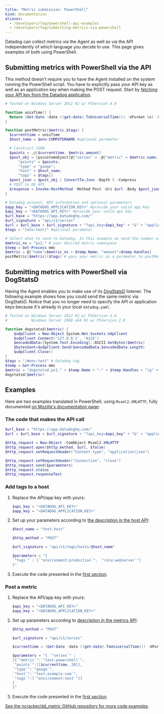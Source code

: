 ```yaml
---
title: "Metric submission: PowerShell"
kind: documentation
aliases:
  - /developers/faq/powershell-api-examples
  - /developers/faq/submitting-metrics-via-powershell
---
```


Datadog can collect metrics via the Agent as well as via the API independently of which language you decide to use. This page gives examples of both using PowerShell.

## Submitting metrics with PowerShell via the API

This method doesn't require you to have the Agent installed on the system running the PowerShell script. You have to explicitly pass your API key as well as an application key when making the POST request. Start by [fetching your API key from the Datadog application][1].

```powershell
# Tested on Windows Server 2012 R2 w/ PSVersion 4.0

function unixTime() {
  Return (Get-Date -date ((get-date).ToUniversalTime()) -UFormat %s) -Replace("[,\.]\d*", "")
}

function postMetric($metric,$tags) {
  $currenttime = unixTime
  $host_name = $env:COMPUTERNAME #optional parameter .

  # Construct JSON
  $points = ,@($currenttime, $metric.amount)
  $post_obj = [pscustomobject]@{"series" = ,@{"metric" = $metric.name;
      "points" = $points;
      "type" = "gauge";
      "host" = $host_name;
      "tags" = $tags}}
  $post_json = $post_obj | ConvertTo-Json -Depth 5 -Compress
  # POST to DD API
  $response = Invoke-RestMethod -Method Post -Uri $url -Body $post_json -ContentType "application/json"
}

# Datadog account, API information and optional parameters
$app_key = "<DATADOG_APPLICATION_KEY>" #provide your valid app key
$api_key = "<DATADOG_API_KEY>" #provide your valid api key
$url_base = "https://app.datadoghq.com/"
$url_signature = "api/v1/series"
$url = $url_base + $url_signature + "?api_key=$api_key" + "&" + "application_key=$app_key"
$tags = "[env:test]" #optional parameter

# Select what to send to Datadog. In this example we send the number of handles opened by process "mmc"
$metric_ns = "ps1." # your desired metric namespace
$temp = Get-Process mmc
$metric = @{"name"=$metric_ns + $temp.Name; "amount"=$temp.Handles}
postMetric($metric)($tags) # pass your metric as a parameter to postMetric()
```

## Submitting metrics with PowerShell via DogStatsD

Having the Agent enables you to make use of its [DogStatsD][2] listener. The following example shows how you could send the same metric via DogStatsD. Notice that you no longer need to specify the API or application keys because it's already in your local `datadog.yaml`.

```powershell
# Tested on Windows Server 2012 R2 w/ PSVersion 4.0
#           Windows Server 2008 x64 R2 w/ PSVersion 2.0

function dogstatsd($metric) {
    $udpClient = New-Object System.Net.Sockets.UdpClient
    $udpClient.Connect('127.0.0.1', '8125')
    $encodedData=[System.Text.Encoding]::ASCII.GetBytes($metric)
    $bytesSent=$udpClient.Send($encodedData,$encodedData.Length)
    $udpClient.Close()
}
$tags = "|#env:test" # Datadog tag
$temp = Get-Process mmc
$metric = "dogstatsd.ps1." + $temp.Name + ":" + $temp.Handles + "|g" + $tags # metric
dogstatsd($metric)
```

## Examples

Here are two examples translated in PowerShell, using `Msxml2.XMLHTTP`, fully documented [on Mozilla's documentation page][6]:

### The code that makes the API call

```powershell
$url_base = "https://app.datadoghq.com/"
$url = $url_base + $url_signature + "?api_key=$api_key" + "&" + "application_key=$app_key"

$http_request = New-Object -ComObject Msxml2.XMLHTTP
$http_request.open($http_method, $url, $false)
$http_request.setRequestHeader("Content-type", "application/json")

$http_request.setRequestHeader("Connection", "close")
$http_request.send($parameters)
$http_request.status
$http_request.responseText
```

### Add tags to a host

1. Replace the API/app key with yours:

    ```powershell
    $api_key = "<DATADOG_API_KEY>"
    $app_key = "<DATADOG_APPLICATION_KEY>"
    ```

2. Set up your parameters according to [the description in the host API][3]:

    ```powershell
    $host_name = "test.host"

    $http_method = "POST"

    $url_signature = "api/v1/tags/hosts/$host_name"

    $parameters = "{
    `"tags`" : [`"environment:production`", `"role:webserver`"]
    }"
    ```

3. Execute the code presented in the [first section](#the-code-that-makes-the-api-call).

### Post a metric

1. Replace the API/app key with yours:

    ```powershell
    $api_key = "<DATADOG_API_KEY>"
    $app_key = "<DATADOG_APPLICATION_KEY>"
    ```

2. Set up parameters according to [description in the metrics API][4]:

    ```powershell
    $http_method = "POST"

    $url_signature = "api/v1/series"

    $currenttime = (Get-Date -date ((get-date).ToUniversalTime()) -UFormat %s) -Replace("[,\.]\d*", "")

    $parameters = "{ `"series`" :
    [{`"metric`":`"test.powershell`",
    `"points`":[[$currenttime, 20]],
    `"type`":`"gauge`",
    `"host`":`"test.example.com`",
    `"tags`":[`"environment:test`"]}
    ]
    }"
    ```

3. Execute the code presented in the [first section](#the-code-that-makes-the-api-call).

[See the ncracker/dd_metric GitHub repository for more code examples][5].

[1]: https://app.datadoghq.com/account/settings#api
[2]: /developers/metrics/dogstatsd_metrics_submission/
[3]: /api/v1/hosts/
[4]: /api/v1/metrics/
[5]: https://github.com/ncracker/dd_metric
[6]: https://developer.mozilla.org/en-US/docs/Glossary/XHR_(XMLHttpRequest)
